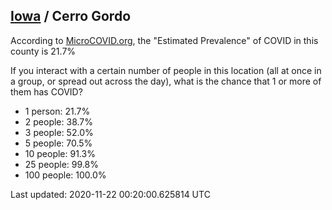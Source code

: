 
## [Iowa](/united-states/iowa) / Cerro Gordo

According to [MicroCOVID.org](http://microcovid.org),
the "Estimated Prevalence" of COVID in this county is 21.7%

If you interact with a certain number of people in this location
(all at once in a group, or spread out across the day), what is the chance that
1 or more of them has COVID?

- 1 person: 21.7%
- 2 people: 38.7%
- 3 people: 52.0%
- 5 people: 70.5%
- 10 people: 91.3%
- 25 people: 99.8%
- 100 people: 100.0%

Last updated: 2020-11-22 00:20:00.625814 UTC
